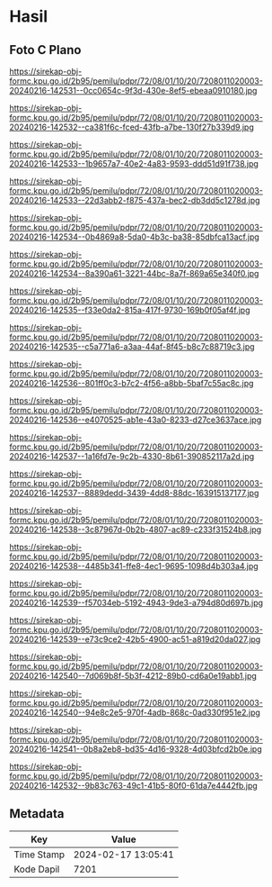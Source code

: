 # Hasil

## Foto C Plano

https://sirekap-obj-formc.kpu.go.id/2b95/pemilu/pdpr/72/08/01/10/20/7208011020003-20240216-142531--0cc0654c-9f3d-430e-8ef5-ebeaa0910180.jpg

https://sirekap-obj-formc.kpu.go.id/2b95/pemilu/pdpr/72/08/01/10/20/7208011020003-20240216-142532--ca381f6c-fced-43fb-a7be-130f27b339d9.jpg

https://sirekap-obj-formc.kpu.go.id/2b95/pemilu/pdpr/72/08/01/10/20/7208011020003-20240216-142533--1b9657a7-40e2-4a83-9593-ddd51d91f738.jpg

https://sirekap-obj-formc.kpu.go.id/2b95/pemilu/pdpr/72/08/01/10/20/7208011020003-20240216-142533--22d3abb2-f875-437a-bec2-db3dd5c1278d.jpg

https://sirekap-obj-formc.kpu.go.id/2b95/pemilu/pdpr/72/08/01/10/20/7208011020003-20240216-142534--0b4869a8-5da0-4b3c-ba38-85dbfca13acf.jpg

https://sirekap-obj-formc.kpu.go.id/2b95/pemilu/pdpr/72/08/01/10/20/7208011020003-20240216-142534--8a390a61-3221-44bc-8a7f-869a65e340f0.jpg

https://sirekap-obj-formc.kpu.go.id/2b95/pemilu/pdpr/72/08/01/10/20/7208011020003-20240216-142535--f33e0da2-815a-417f-9730-169b0f05af4f.jpg

https://sirekap-obj-formc.kpu.go.id/2b95/pemilu/pdpr/72/08/01/10/20/7208011020003-20240216-142535--c5a771a6-a3aa-44af-8f45-b8c7c88719c3.jpg

https://sirekap-obj-formc.kpu.go.id/2b95/pemilu/pdpr/72/08/01/10/20/7208011020003-20240216-142536--801ff0c3-b7c2-4f56-a8bb-5baf7c55ac8c.jpg

https://sirekap-obj-formc.kpu.go.id/2b95/pemilu/pdpr/72/08/01/10/20/7208011020003-20240216-142536--e4070525-ab1e-43a0-8233-d27ce3637ace.jpg

https://sirekap-obj-formc.kpu.go.id/2b95/pemilu/pdpr/72/08/01/10/20/7208011020003-20240216-142537--1a16fd7e-9c2b-4330-8b61-390852117a2d.jpg

https://sirekap-obj-formc.kpu.go.id/2b95/pemilu/pdpr/72/08/01/10/20/7208011020003-20240216-142537--8889dedd-3439-4dd8-88dc-163915137177.jpg

https://sirekap-obj-formc.kpu.go.id/2b95/pemilu/pdpr/72/08/01/10/20/7208011020003-20240216-142538--3c87967d-0b2b-4807-ac89-c233f31524b8.jpg

https://sirekap-obj-formc.kpu.go.id/2b95/pemilu/pdpr/72/08/01/10/20/7208011020003-20240216-142538--4485b341-ffe8-4ec1-9695-1098d4b303a4.jpg

https://sirekap-obj-formc.kpu.go.id/2b95/pemilu/pdpr/72/08/01/10/20/7208011020003-20240216-142539--f57034eb-5192-4943-9de3-a794d80d697b.jpg

https://sirekap-obj-formc.kpu.go.id/2b95/pemilu/pdpr/72/08/01/10/20/7208011020003-20240216-142539--e73c9ce2-42b5-4900-ac51-a819d20da027.jpg

https://sirekap-obj-formc.kpu.go.id/2b95/pemilu/pdpr/72/08/01/10/20/7208011020003-20240216-142540--7d069b8f-5b3f-4212-89b0-cd6a0e19abb1.jpg

https://sirekap-obj-formc.kpu.go.id/2b95/pemilu/pdpr/72/08/01/10/20/7208011020003-20240216-142540--94e8c2e5-970f-4adb-868c-0ad330f951e2.jpg

https://sirekap-obj-formc.kpu.go.id/2b95/pemilu/pdpr/72/08/01/10/20/7208011020003-20240216-142541--0b8a2eb8-bd35-4d16-9328-4d03bfcd2b0e.jpg

https://sirekap-obj-formc.kpu.go.id/2b95/pemilu/pdpr/72/08/01/10/20/7208011020003-20240216-142532--9b83c763-49c1-41b5-80f0-61da7e4442fb.jpg


## Metadata

| Key        | Value               |
| ---------- | ------------------- |
| Time Stamp | 2024-02-17 13:05:41 |
| Kode Dapil | 7201                |



